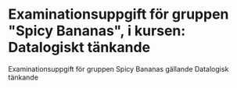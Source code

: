 # Examinationsuppgift för gruppen "Spicy Bananas", i kursen: Datalogiskt tänkande
Examinationsuppgift för gruppen Spicy Bananas gällande Datalogisk tänkande  
